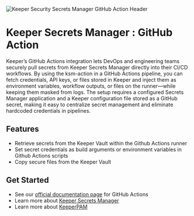 ![Keeper Security Secrets Manager GitHub Action Header](https://github.com/user-attachments/assets/e770c6fe-66be-4384-81c3-24814678e225)

# Keeper Secrets Manager : GitHub Action

Keeper’s GitHub Actions integration lets DevOps and engineering teams securely pull secrets from Keeper Secrets Manager directly into their CI/CD workflows. By using the ksm-action in a GitHub Actions pipeline, you can fetch credentials, API keys, or files stored in Keeper and inject them as environment variables, workflow outputs, or files on the runner—while keeping them masked from logs. The setup requires a configured Secrets Manager application and a Keeper configuration file stored as a GitHub secret, making it easy to centralize secret management and eliminate hardcoded credentials in pipelines.

## Features

- Retrieve secrets from the Keeper Vault within the Github Actions runner
- Set secret credentials as build arguments or environment variables in Github Actions scripts
- Copy secure files from the Keeper Vault

## Get Started

- See our [official documentation page](https://docs.keeper.io/en/keeperpam/secrets-manager/integrations/github-actions) for GitHub Actions
- Learn more about [Keeper Secrets Manager](https://docs.keeper.io/en/keeperpam/secrets-manager/overview)
- Learn more about [KeeperPAM](https://docs.keeper.io/en/keeperpam)
